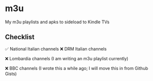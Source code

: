 # m3u
My m3u playlists and apks to sideload to Kindle TVs

## Checklist

✅ National Italian channels
❌ DRM Italian channels

❌ Lombardia channels (I am writing an m3u playlist currently)

❌ BBC channels (I wrote this a while ago; I will move this in from Github Gists)
